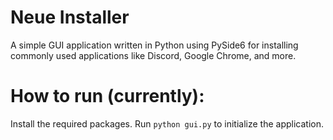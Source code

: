 # Neue Installer
A simple GUI application written in Python using PySide6 for installing commonly used applications like Discord, Google Chrome, and more.

# How to run (currently):
Install the required packages.
Run `python gui.py` to initialize the application.